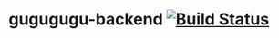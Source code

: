 # gugugugu-backend [![Build Status](https://travis-ci.org/mash-up-kr/gugugugu-backend.svg?branch=master)](https://travis-ci.org/mash-up-kr/gugugugu-backend)
